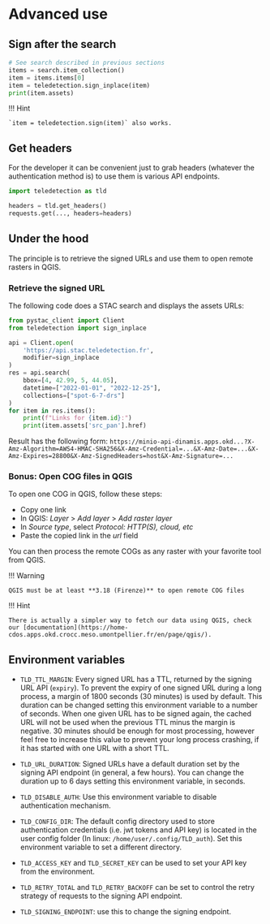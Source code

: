 # Advanced use

## Sign after the search

```python
# See search described in previous sections
items = search.item_collection()
item = items.items[0]
item = teledetection.sign_inplace(item)
print(item.assets)
```

!!! Hint

    `item = teledetection.sign(item)` also works.


## Get headers

For the developer it can be convenient just to grab headers (whatever the 
authentication method is) to use them is various API endpoints.

```python
import teledetection as tld

headers = tld.get_headers()
requests.get(..., headers=headers)
```


## Under the hood

The principle is to retrieve the signed URLs and use them to open remote
rasters in QGIS.

### Retrieve the signed URL

The following code does a STAC search and displays the assets URLs:

```python
from pystac_client import Client
from teledetection import sign_inplace

api = Client.open(
    'https://api.stac.teledetection.fr', 
    modifier=sign_inplace
)
res = api.search(
    bbox=[4, 42.99, 5, 44.05], 
    datetime=["2022-01-01", "2022-12-25"],
    collections=["spot-6-7-drs"]
)
for item in res.items():
    print(f"Links for {item.id}:")
    print(item.assets['src_pan'].href)
```

Result has the following form: `https://minio-api-dinamis.apps.okd...?X-Amz-Algorithm=AWS4-HMAC-SHA256&X-Amz-Credential=...&X-Amz-Date=...&X-Amz-Expires=28800&X-Amz-SignedHeaders=host&X-Amz-Signature=...`

### Bonus: Open COG files in QGIS

To open one COG in QGIS, follow these steps:

- Copy one link
- In QGIS: *Layer* > *Add layer* > *Add raster layer*
- In *Source type*, select *Protocol: HTTP(S), cloud, etc*
- Paste the copied link in the *url* field

You can then process the remote COGs as any raster with your favorite tool 
from QGIS.

!!! Warning

    QGIS must be at least **3.18 (Firenze)** to open remote COG files

!!! Hint

    There is actually a simpler way to fetch our data using QGIS, check our [documentation](https://home-cdos.apps.okd.crocc.meso.umontpellier.fr/en/page/qgis/).



## Environment variables

- `TLD_TTL_MARGIN`: 
Every signed URL has a TTL, returned by the signing URL API (`expiry`).
To prevent the expiry of one signed URL during a long process, a margin of 
1800 seconds (30 minutes) is used by default. This duration can be changed 
setting this environment variable to a number of seconds. When one given 
URL has to be signed again, the cached URL will not be used when the 
previous TTL minus the margin is negative. 30 minutes should be enough 
for most processing, however feel free to increase this value to prevent 
your long process crashing, if it has started with one URL with a short TTL.

- `TLD_URL_DURATION`: 
Signed URLs have a default duration set by the signing API endpoint (in 
general, a few hours). You can change the duration up to 6 days setting 
this environment variable, in seconds.

- `TLD_DISABLE_AUTH`: 
Use this environment variable to disable authentication mechanism.

- `TLD_CONFIG_DIR`: 
The default config directory used to store authentication credentials (i.e. 
jwt tokens and API key) is located in the user config folder (In linux: 
`/home/user/.config/TLD_auth`). Set this environment variable to 
set a different directory.

- `TLD_ACCESS_KEY` and `TLD_SECRET_KEY` can be used to 
set your API key from the environment.

- `TLD_RETRY_TOTAL` and `TLD_RETRY_BACKOFF` can be set to 
control the retry strategy of requests to the signing API endpoint.

- `TLD_SIGNING_ENDPOINT`: use this to change the signing endpoint.

